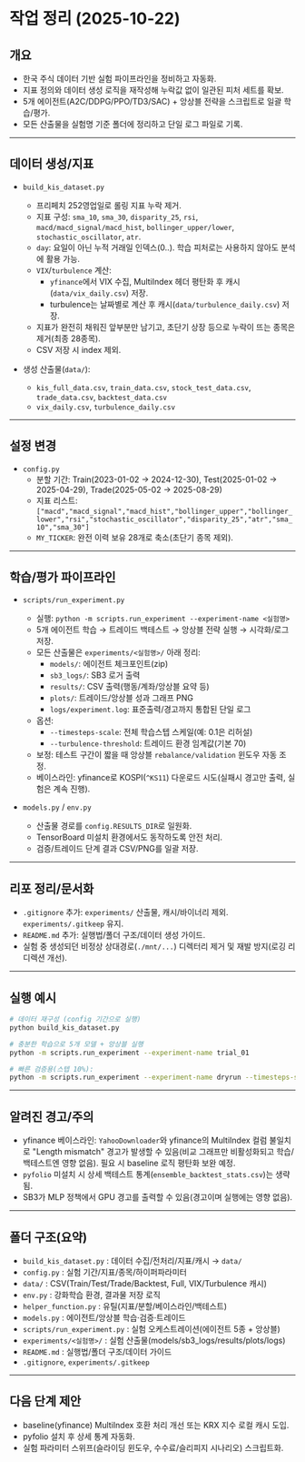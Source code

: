 # 작업 정리 (2025-10-22)

## 개요
- 한국 주식 데이터 기반 실험 파이프라인을 정비하고 자동화.
- 지표 정의와 데이터 생성 로직을 재작성해 누락값 없이 일관된 피처 세트를 확보.
- 5개 에이전트(A2C/DDPG/PPO/TD3/SAC) + 앙상블 전략을 스크립트로 일괄 학습/평가.
- 모든 산출물을 실험명 기준 폴더에 정리하고 단일 로그 파일로 기록.

---

## 데이터 생성/지표
- `build_kis_dataset.py`
  - 프리페치 252영업일로 롤링 지표 누락 제거.
  - 지표 구성: `sma_10`, `sma_30`, `disparity_25`, `rsi`, `macd/macd_signal/macd_hist`, `bollinger_upper/lower`, `stochastic_oscillator`, `atr`.
  - `day`: 요일이 아닌 누적 거래일 인덱스(0..). 학습 피처로는 사용하지 않아도 분석에 활용 가능.
  - `VIX`/`turbulence` 계산: 
    - `yfinance`에서 VIX 수집, MultiIndex 헤더 평탄화 후 캐시(`data/vix_daily.csv`) 저장.
    - turbulence는 날짜별로 계산 후 캐시(`data/turbulence_daily.csv`) 저장.
  - 지표가 완전히 채워진 앞부분만 남기고, 초단기 상장 등으로 누락이 뜨는 종목은 제거(최종 28종목).
  - CSV 저장 시 index 제외.

- 생성 산출물(`data/`):
  - `kis_full_data.csv`, `train_data.csv`, `stock_test_data.csv`, `trade_data.csv`, `backtest_data.csv`
  - `vix_daily.csv`, `turbulence_daily.csv`

---

## 설정 변경
- `config.py`
  - 분할 기간: Train(2023-01-02 → 2024-12-30), Test(2025-01-02 → 2025-04-29), Trade(2025-05-02 → 2025-08-29)
  - 지표 리스트: `["macd","macd_signal","macd_hist","bollinger_upper","bollinger_lower","rsi","stochastic_oscillator","disparity_25","atr","sma_10","sma_30"]`
  - `MY_TICKER`: 완전 이력 보유 28개로 축소(초단기 종목 제외).

---

## 학습/평가 파이프라인
- `scripts/run_experiment.py`
  - 실행: `python -m scripts.run_experiment --experiment-name <실험명>`
  - 5개 에이전트 학습 → 트레이드 백테스트 → 앙상블 전략 실행 → 시각화/로그 저장.
  - 모든 산출물은 `experiments/<실험명>/` 아래 정리:
    - `models/`: 에이전트 체크포인트(zip)
    - `sb3_logs/`: SB3 로거 출력
    - `results/`: CSV 출력(행동/계좌/앙상블 요약 등)
    - `plots/`: 트레이드/앙상블 성과 그래프 PNG
    - `logs/experiment.log`: 표준출력/경고까지 통합된 단일 로그
  - 옵션:
    - `--timesteps-scale`: 전체 학습스텝 스케일(예: 0.1은 리허설)
    - `--turbulence-threshold`: 트레이드 환경 임계값(기본 70)
  - 보정: 테스트 구간이 짧을 때 앙상블 `rebalance/validation` 윈도우 자동 조정.
  - 베이스라인: yfinance로 KOSPI(`^KS11`) 다운로드 시도(실패시 경고만 출력, 실험은 계속 진행).

- `models.py` / `env.py`
  - 산출물 경로를 `config.RESULTS_DIR`로 일원화.
  - TensorBoard 미설치 환경에서도 동작하도록 안전 처리.
  - 검증/트레이드 단계 결과 CSV/PNG를 일괄 저장.

---

## 리포 정리/문서화
- `.gitignore` 추가: `experiments/` 산출물, 캐시/바이너리 제외. `experiments/.gitkeep` 유지.
- `README.md` 추가: 실행법/폴더 구조/데이터 생성 가이드.
- 실험 중 생성되던 비정상 상대경로(`./mnt/...`) 디렉터리 제거 및 재발 방지(로깅 리디렉션 개선).

---

## 실행 예시
```bash
# 데이터 재구성 (config 기간으로 실행)
python build_kis_dataset.py

# 충분한 학습으로 5개 모델 + 앙상블 실행
python -m scripts.run_experiment --experiment-name trial_01

# 빠른 검증용(스텝 10%):
python -m scripts.run_experiment --experiment-name dryrun --timesteps-scale 0.1
```

---

## 알려진 경고/주의
- yfinance 베이스라인: `YahooDownloader`와 yfinance의 MultiIndex 컬럼 불일치로
  "Length mismatch" 경고가 발생할 수 있음(비교 그래프만 비활성화되고 학습/백테스트엔 영향 없음).
  필요 시 baseline 로직 평탄화 보완 예정.
- `pyfolio` 미설치 시 상세 백테스트 통계(`ensemble_backtest_stats.csv`)는 생략됨.
- SB3가 MLP 정책에서 GPU 경고를 출력할 수 있음(경고이며 실행에는 영향 없음).

---

## 폴더 구조(요약)
- `build_kis_dataset.py` : 데이터 수집/전처리/지표/캐시 → `data/`
- `config.py` : 실험 기간/지표/종목/하이퍼파라미터
- `data/` : CSV(Train/Test/Trade/Backtest, Full, VIX/Turbulence 캐시)
- `env.py` : 강화학습 환경, 결과물 저장 로직
- `helper_function.py` : 유틸(지표/분할/베이스라인/백테스트)
- `models.py` : 에이전트/앙상블 학습·검증·트레이드
- `scripts/run_experiment.py` : 실험 오케스트레이션(에이전트 5종 + 앙상블)
- `experiments/<실험명>/` : 실험 산출물(models/sb3_logs/results/plots/logs)
- `README.md` : 실행법/폴더 구조/데이터 가이드
- `.gitignore`, `experiments/.gitkeep`

---

## 다음 단계 제안
- baseline(yfinance) MultiIndex 호환 처리 개선 또는 KRX 지수 로컬 캐시 도입.
- pyfolio 설치 후 상세 통계 자동화.
- 실험 파라미터 스위프(슬라이딩 윈도우, 수수료/슬리피지 시나리오) 스크립트화.

